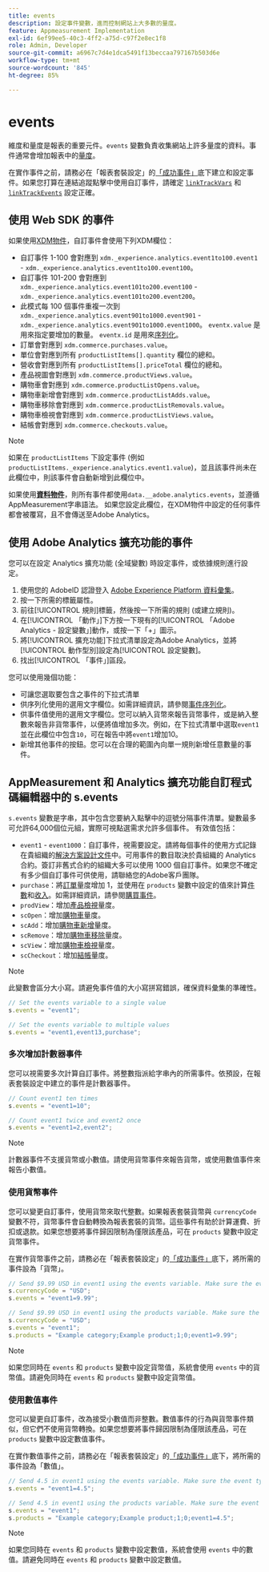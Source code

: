 ```yaml
---
title: events
description: 設定事件變數，進而控制網站上大多數的量度。
feature: Appmeasurement Implementation
exl-id: 6ef99ee5-40c3-4ff2-a75d-c97f2e8ec1f8
role: Admin, Developer
source-git-commit: a6967c7d4e1dca5491f13beccaa797167b503d6e
workflow-type: tm+mt
source-wordcount: '845'
ht-degree: 85%

---
```


# events

維度和量度是報表的重要元件。`events` 變數負責收集網站上許多量度的資料。事件通常會增加報表中的[量度](/help/components/metrics/overview.md)。

在實作事件之前，請務必在「報表套裝設定」的[「成功事件」](/help/admin/tools/manage-rs/edit-settings/conversion-var-admin/c-success-events/success-event.md)底下建立和設定事件。如果您打算在連結追蹤點擊中使用自訂事件，請確定 [`linkTrackVars`](../../config-vars/linktrackvars.md) 和 [`linkTrackEvents`](../../config-vars/linktrackevents.md) 設定正確。

## 使用 Web SDK 的事件

如果使用[XDM物件](/help/implement/aep-edge/xdm-var-mapping.md)，自訂事件會使用下列XDM欄位：

* 自訂事件 1-100 會對應到 `xdm._experience.analytics.event1to100.event1` - `xdm._experience.analytics.event1to100.event100`。
* 自訂事件 101-200 會對應到 `xdm._experience.analytics.event101to200.event100` - `xdm._experience.analytics.event101to200.event200`。
* 此模式每 100 個事件重複一次到 `xdm._experience.analytics.event901to1000.event901` - `xdm._experience.analytics.event901to1000.event1000`。 `eventx.value` 是用來指定要增加的數量。 `eventx.id` 是用來[序列化](event-serialization.md)。 
* 訂單會對應到 `xdm.commerce.purchases.value`。
* 單位會對應到所有 `productListItems[].quantity` 欄位的總和。
* 營收會對應到所有 `productListItems[].priceTotal` 欄位的總和。
* 產品視圖會對應到 `xdm.commerce.productViews.value`。
* 購物車會對應到 `xdm.commerce.productListOpens.value`。
* 購物車新增會對應到 `xdm.commerce.productListAdds.value`。
* 購物車移除會對應到 `xdm.commerce.productListRemovals.value`。
* 購物車檢視會對應到 `xdm.commerce.productListViews.value`。
* 結帳會對應到 `xdm.commerce.checkouts.value`。

>[!NOTE]
>
>如果在 `productListItems` 下設定事件 (例如 `productListItems._experience.analytics.event1.value`)，並且該事件尚未在此欄位中，則該事件會自動新增到此欄位中。

如果使用&#x200B;[**資料物件**](/help/implement/aep-edge/data-var-mapping.md)，則所有事件都使用`data.__adobe.analytics.events`，並遵循AppMeasurement字串語法。 如果您設定此欄位，在XDM物件中設定的任何事件都會被覆寫，且不會傳送至Adobe Analytics。

## 使用 Adobe Analytics 擴充功能的事件

您可以在設定 Analytics 擴充功能 (全域變數) 時設定事件，或依據規則進行設定。

1. 使用您的 AdobeID 認證登入 [Adobe Experience Platform 資料彙集](https://experience.adobe.com/data-collection)。
2. 按一下所需的標籤屬性。
3. 前往[!UICONTROL 規則]標籤，然後按一下所需的規則 (或建立規則)。
4. 在[!UICONTROL 「動作」]下方按一下現有的[!UICONTROL 「Adobe Analytics - 設定變數」]動作，或按一下「+」圖示。
5. 將[!UICONTROL 擴充功能]下拉式清單設定為Adobe Analytics，並將[!UICONTROL 動作型別]設定為[!UICONTROL 設定變數]。
6. 找出[!UICONTROL 「事件」]區段。

您可以使用幾個功能：

* 可讓您選取要包含之事件的下拉式清單
* 供序列化使用的選用文字欄位。如需詳細資訊，請參閱[事件序列化](event-serialization.md)。
* 供事件值使用的選用文字欄位。您可以納入貨幣來報告貨幣事件，或是納入整數來報告非貨幣事件，以便將值增加多次。例如，在下拉式清單中選取`event1`並在此欄位中包含`10`，可在報告中將`event1`增加10。
* 新增其他事件的按鈕。您可以在合理的範圍內向單一規則新增任意數量的事件。

## AppMeasurement 和 Analytics 擴充功能自訂程式碼編輯器中的 s.events

`s.events` 變數是字串，其中包含您要納入點擊中的逗號分隔事件清單。變數最多可允許64,000個位元組，實際可視點選需求允許多個事件。 有效值包括：

* `event1` - `event1000`：自訂事件，視需要設定。請將每個事件的使用方式記錄在貴組織的[解決方案設計文件](../../../prepare/solution-design.md)中。可用事件的數目取決於貴組織的 Analytics 合約。簽訂非舊式合約的組織大多可以使用 1000 個自訂事件。如果您不確定有多少個自訂事件可供使用，請聯絡您的Adobe客戶團隊。
* `purchase`：將[訂單](/help/components/metrics/orders.md)量度增加 1，並使用在 `products` 變數中設定的值來計算[件數](/help/components/metrics/units.md)和[收入](/help/components/metrics/revenue.md)。如需詳細資訊，請參閱[購買事件](event-purchase.md)。
* `prodView`：增加[產品檢視](/help/components/metrics/product-views.md)量度。
* `scOpen`：增加[購物車](/help/components/metrics/carts.md)量度。
* `scAdd`：增加[購物車新增](/help/components/metrics/cart-additions.md)量度。
* `scRemove`：增加[購物車移除](/help/components/metrics/cart-removals.md)量度。
* `scView`：增加[購物車檢視](/help/components/metrics/cart-views.md)量度。
* `scCheckout`：增加[結帳](/help/components/metrics/checkouts.md)量度。

>[!NOTE]
>
>此變數會區分大小寫。請避免事件值的大小寫拼寫錯誤，確保資料彙集的準確性。

```js
// Set the events variable to a single value
s.events = "event1";

// Set the events variable to multiple values
s.events = "event1,event13,purchase";
```

### 多次增加計數器事件

您可以視需要多次計算自訂事件。將整數指派給字串內的所需事件。依預設，在報表套裝設定中建立的事件是計數器事件。

```js
// Count event1 ten times
s.events = "event1=10";

// Count event1 twice and event2 once
s.events = "event1=2,event2";
```

>[!NOTE]
>
>計數器事件不支援貨幣或小數值。請使用貨幣事件來報告貨幣，或使用數值事件來報告小數值。

### 使用貨幣事件

您可以變更自訂事件，使用貨幣來取代整數。如果報表套裝貨幣與 `currencyCode` 變數不符，貨幣事件會自動轉換為報表套裝的貨幣。這些事件有助於計算運費、折扣或退款。如果您想要將事件歸因限制為僅限該產品，可在 `products` 變數中設定貨幣事件。

在實作貨幣事件之前，請務必在「報表套裝設定」的[「成功事件」](/help/admin/tools/manage-rs/edit-settings/conversion-var-admin/c-success-events/success-event.md)底下，將所需的事件設為「貨幣」。

```js
// Send $9.99 USD in event1 using the events variable. Make sure the event type for event1 is Currency in Report suite settings
s.currencyCode = "USD";
s.events = "event1=9.99";

// Send $9.99 USD in event1 using the products variable. Make sure the event type for event1 is Currency in Report suite settings
s.currencyCode = "USD";
s.events = "event1";
s.products = "Example category;Example product;1;0;event1=9.99";
```

>[!NOTE]
>
>如果您同時在 `events` 和 `products` 變數中設定貨幣值，系統會使用 `events` 中的貨幣值。請避免同時在 `events` 和 `products` 變數中設定貨幣值。

### 使用數值事件

您可以變更自訂事件，改為接受小數值而非整數。數值事件的行為與貨幣事件類似，但它們不使用貨幣轉換。如果您想要將事件歸因限制為僅限該產品，可在 `products` 變數中設定數值事件。

在實作數值事件之前，請務必在「報表套裝設定」的[「成功事件」](/help/admin/tools/manage-rs/edit-settings/conversion-var-admin/c-success-events/success-event.md)底下，將所需的事件設為「數值」。

```js
// Send 4.5 in event1 using the events variable. Make sure the event type for event1 is Numeric in Report suite settings
s.events = "event1=4.5";

// Send 4.5 in event1 using the products variable. Make sure the event type for event1 is Numeric in Report suite settings
s.events = "event1";
s.products = "Example category;Example product;1;0;event1=4.5";
```

>[!NOTE]
>
>如果您同時在 `events` 和 `products` 變數中設定數值，系統會使用 `events` 中的數值。請避免同時在 `events` 和 `products` 變數中設定數值。
